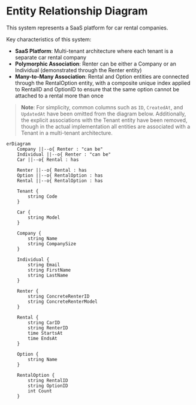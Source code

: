 # Entity Relationship Diagram

This system represents a SaaS platform for car rental companies.

Key characteristics of this system:

- **SaaS Platform**: Multi-tenant architecture where each tenant is a separate car rental company
- **Polymorphic Association**: Renter can be either a Company or an Individual (demonstrated through the Renter entity)
- **Many-to-Many Association**: Rental and Option entities are connected through the RentalOption entity, with a composite unique index applied to RentalID and OptionID to ensure that the same option cannot be attached to a rental more than once

> **Note**: For simplicity, common columns such as `ID`, `CreatedAt`, and `UpdatedAt` have been omitted from the diagram below. Additionally, the explicit associations with the Tenant entity have been removed, though in the actual implementation all entities are associated with a Tenant in a multi-tenant architecture.

```mermaid
erDiagram
    Company ||--o{ Renter : "can be"
    Individual ||--o{ Renter : "can be"
    Car ||--o{ Rental : has

    Renter ||--o{ Rental : has
    Option ||--o{ RentalOption : has
    Rental ||--o{ RentalOption : has

    Tenant {
        string Code
    }

    Car {
        string Model
    }

    Company {
        string Name
        string CompanySize
    }

    Individual {
        string Email
        string FirstName
        string LastName
    }

    Renter {
        string ConcreteRenterID
        string ConcreteRenterModel
    }

    Rental {
        string CarID
        string RenterID
        time StartsAt
        time EndsAt
    }

    Option {
        string Name
    }

    RentalOption {
        string RentalID
        string OptionID
        int Count
    }
```
